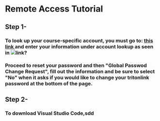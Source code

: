 # Remote Access Tutorial
## Step 1-
### To look up your course-specific account, you must go to: [this link ](https://sdacs.ucsd.edu/~icc/index.php)and enter your information under account lookup as seen in ![link?](../../../Desktop/Screen%20Shot%202022-09-29%20at%204.20.24%20PM.png)
### Proceed to reset your password and then "Global Passwod Change Request", fill out the information and be sure to select "No" when it asks if you would like to change your tritonlink password at the bottom of the page.
## Step 2-
### To download Visual Studio Code,sdd 